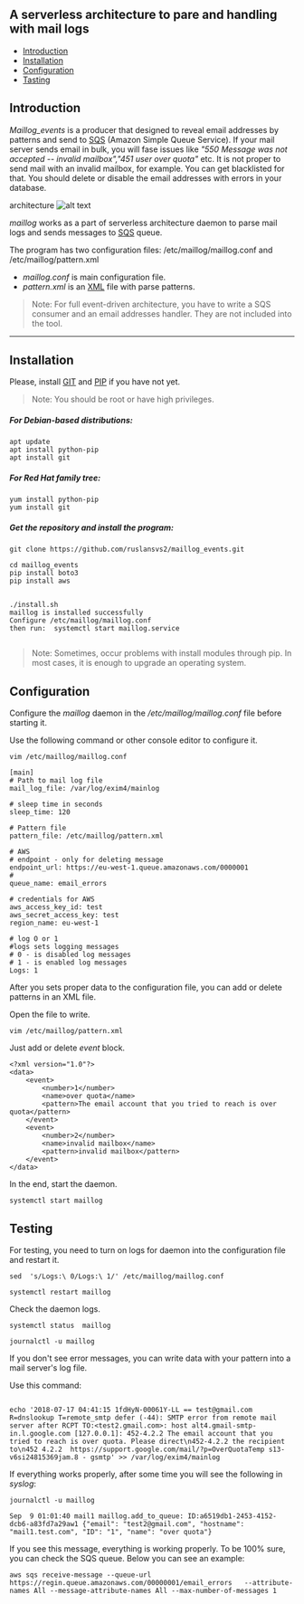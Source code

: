 ## A serverless architecture to pare and handling with mail logs

- [Introduction](#introduction)
- [Installation](#installation)
- [Configuration](#configuration)
- [Tasting](#testing)


## Introduction

*Maillog_events* is a producer that designed to reveal email addresses by patterns and send to [SQS](https://aws.amazon.com/sqs/) (Amazon Simple Queue Service). If your mail server sends email in bulk, you will fase issues like *"550 Message was not accepted -- invalid mailbox","451 user over quota"* etc. It is not proper to send mail with an invalid mailbox, for example. You can get blacklisted for that. You should delete or disable the email addresses with errors in your database.

architecture
![alt text](https://raw.githubusercontent.com/ruslansvs2/maillog_events/master/mail_events_produser.jpg)

*maillog* works as a part of serverless architecture daemon to parse mail logs and sends messages to [SQS](https://aws.amazon.com/sqs/) queue.

The program has two configuration files: /etc/maillog/maillog.conf and /etc/maillog/pattern.xml
 - *maillog.conf* is main configuration file.
 - *pattern.xml* is an [XML](https://en.wikipedia.org/wiki/XML) file with parse patterns. 

> Note: For full event-driven architecture, you have to write a SQS consumer and an email addresses handler. They are not included into the tool.

---

## Installation
 
Please, install [GIT](https://git-scm.com/) and [PIP](https://pypi.org/project/pip/) if you have not yet.
> Note: You should be root or have high privileges. 

##### For Debian-based distributions: 
```
apt update
apt install python-pip
apt install git

```

##### For Red Hat family tree:
```
yum install python-pip
yum install git

```

##### Get the repository and install the program:

```
git clone https://github.com/ruslansvs2/maillog_events.git

cd maillog_events
pip install boto3 
pip install aws


./install.sh
maillog is installed successfully
Configure /etc/maillog/maillog.conf
then run:  systemctl start maillog.service


``` 
> Note: Sometimes, occur problems with install modules through pip. In most cases, it is enough to upgrade an operating system.  
> 

## Configuration 

Configure the *maillog* daemon in the */etc/maillog/maillog.conf* file before starting it.

Use the following command or other console editor to configure it. 
```
vim /etc/maillog/maillog.conf

```

```
[main]
# Path to mail log file
mail_log_file: /var/log/exim4/mainlog

# sleep time in seconds
sleep_time: 120

# Pattern file
pattern_file: /etc/maillog/pattern.xml

# AWS
# endpoint - only for deleting message
endpoint_url: https://eu-west-1.queue.amazonaws.com/0000001
#
queue_name: email_errors

# credentials for AWS
aws_access_key_id: test
aws_secret_access_key: test
region_name: eu-west-1

# log O or 1
#logs sets logging messages
# 0 - is disabled log messages
# 1 - is enabled log messages  
Logs: 1
```
After you sets proper data to the configuration file, you can add or delete patterns in an XML file. 

Open the file to write. 
```buildoutcfg
vim /etc/maillog/pattern.xml 

```
Just add or delete *event* block. 

```buildoutcfg
<?xml version="1.0"?>
<data>
    <event>
        <number>1</number>
        <name>over quota</name>
        <pattern>The email account that you tried to reach is over quota</pattern>
    </event>
    <event>
        <number>2</number>
        <name>invalid mailbox</name>
        <pattern>invalid mailbox</pattern>
    </event>
</data>

```
In the end, start the daemon. 

```buildoutcfg
systemctl start maillog

```
## Testing
 

For testing, you need to turn on logs for daemon into the configuration file and restart it.

```buildoutcfg
sed  's/Logs:\ 0/Logs:\ 1/' /etc/maillog/maillog.conf 

systemctl restart maillog

```
Check the daemon logs.

```buildoutcfg
systemctl status  maillog

journalctl -u maillog

```
If you don't see error messages, you can write data with your pattern into a mail server's log file.

Use this command:
```buildoutcfg

echo '2018-07-17 04:41:15 1fdHyN-00061Y-LL == test@gmail.com R=dnslookup T=remote_smtp defer (-44): SMTP error from remote mail server after RCPT TO:<test2.gmail.com>: host alt4.gmail-smtp-in.l.google.com [127.0.0.1]: 452-4.2.2 The email account that you tried to reach is over quota. Please direct\n452-4.2.2 the recipient to\n452 4.2.2  https://support.google.com/mail/?p=OverQuotaTemp s13-v6si24815369jam.8 - gsmtp' >> /var/log/exim4/mainlog

```

If everything works properly, after some time you will see the following in *syslog*:

```buildoutcfg
journalctl -u maillog

Sep  9 01:01:40 mail1 maillog.add_to_queue: ID:a6519db1-2453-4152-dcb6-a83fd7a29aw1 {"email": "test2@gmail.com", "hostname": "mail1.test.com", "ID": "1", "name": "over quota"}

```

If you see this message, everything is working properly. To be 100%  sure, you can check the SQS queue. Below you can see an example:

```
aws sqs receive-message --queue-url  https://regin.queue.amazonaws.com/00000001/email_errors   --attribute-names All --message-attribute-names All --max-number-of-messages 1

```
